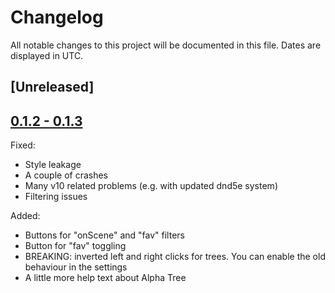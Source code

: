 # Changelog

All notable changes to this project will be documented in this file. Dates are displayed in UTC.

## [Unreleased]
## [0.1.2 - 0.1.3](https://github.com/averrin/alpha-suit/compare/0.1.2...0.1.3)
Fixed:
  * Style leakage
  * A couple of crashes
  * Many v10 related problems (e.g. with updated dnd5e system)
  * Filtering issues

Added:
  * Buttons for "onScene" and "fav" filters
  * Button for "fav" toggling
  * BREAKING: inverted left and right clicks for trees. You can enable the old behaviour in the settings
  * A little more help text about Alpha Tree
